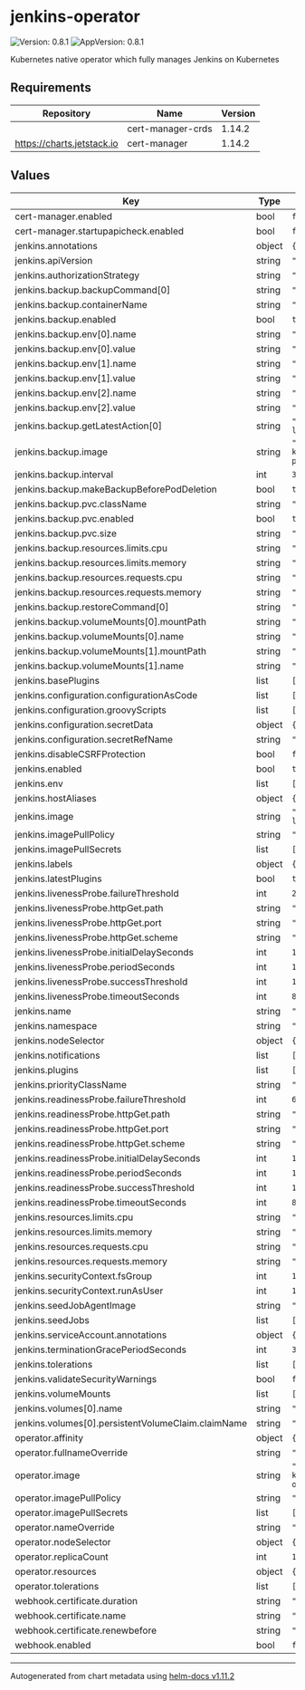 # jenkins-operator

![Version: 0.8.1](https://img.shields.io/badge/Version-0.8.1-informational?style=flat-square) ![AppVersion: 0.8.1](https://img.shields.io/badge/AppVersion-0.8.1-informational?style=flat-square)

Kubernetes native operator which fully manages Jenkins on Kubernetes

## Requirements

| Repository | Name | Version |
|------------|------|---------|
|  | cert-manager-crds | 1.14.2 |
| https://charts.jetstack.io | cert-manager | 1.14.2 |

## Values

| Key | Type | Default | Description |
|-----|------|---------|-------------|
| cert-manager.enabled | bool | `false` |  |
| cert-manager.startupapicheck.enabled | bool | `false` |  |
| jenkins.annotations | object | `{}` |  |
| jenkins.apiVersion | string | `"jenkins.io/v1alpha2"` |  |
| jenkins.authorizationStrategy | string | `"createUser"` |  |
| jenkins.backup.backupCommand[0] | string | `"/home/user/bin/backup.sh"` |  |
| jenkins.backup.containerName | string | `"backup"` |  |
| jenkins.backup.enabled | bool | `true` |  |
| jenkins.backup.env[0].name | string | `"BACKUP_DIR"` |  |
| jenkins.backup.env[0].value | string | `"/backup"` |  |
| jenkins.backup.env[1].name | string | `"JENKINS_HOME"` |  |
| jenkins.backup.env[1].value | string | `"/jenkins-home"` |  |
| jenkins.backup.env[2].name | string | `"BACKUP_COUNT"` |  |
| jenkins.backup.env[2].value | string | `"3"` |  |
| jenkins.backup.getLatestAction[0] | string | `"/home/user/bin/get-latest.sh"` |  |
| jenkins.backup.image | string | `"quay.io/jenkins-kubernetes-operator/backup-pvc:v0.4.1"` |  |
| jenkins.backup.interval | int | `30` |  |
| jenkins.backup.makeBackupBeforePodDeletion | bool | `true` |  |
| jenkins.backup.pvc.className | string | `""` |  |
| jenkins.backup.pvc.enabled | bool | `true` |  |
| jenkins.backup.pvc.size | string | `"5Gi"` |  |
| jenkins.backup.resources.limits.cpu | string | `"1000m"` |  |
| jenkins.backup.resources.limits.memory | string | `"2Gi"` |  |
| jenkins.backup.resources.requests.cpu | string | `"100m"` |  |
| jenkins.backup.resources.requests.memory | string | `"500Mi"` |  |
| jenkins.backup.restoreCommand[0] | string | `"/home/user/bin/restore.sh"` |  |
| jenkins.backup.volumeMounts[0].mountPath | string | `"/jenkins-home"` |  |
| jenkins.backup.volumeMounts[0].name | string | `"jenkins-home"` |  |
| jenkins.backup.volumeMounts[1].mountPath | string | `"/backup"` |  |
| jenkins.backup.volumeMounts[1].name | string | `"backup"` |  |
| jenkins.basePlugins | list | `[]` |  |
| jenkins.configuration.configurationAsCode | list | `[]` |  |
| jenkins.configuration.groovyScripts | list | `[]` |  |
| jenkins.configuration.secretData | object | `{}` |  |
| jenkins.configuration.secretRefName | string | `""` |  |
| jenkins.disableCSRFProtection | bool | `false` |  |
| jenkins.enabled | bool | `true` |  |
| jenkins.env | list | `[]` |  |
| jenkins.hostAliases | object | `{}` |  |
| jenkins.image | string | `"jenkins/jenkins:2.462.3-lts"` |  |
| jenkins.imagePullPolicy | string | `"Always"` |  |
| jenkins.imagePullSecrets | list | `[]` |  |
| jenkins.labels | object | `{}` |  |
| jenkins.latestPlugins | bool | `true` |  |
| jenkins.livenessProbe.failureThreshold | int | `20` |  |
| jenkins.livenessProbe.httpGet.path | string | `"/login"` |  |
| jenkins.livenessProbe.httpGet.port | string | `"http"` |  |
| jenkins.livenessProbe.httpGet.scheme | string | `"HTTP"` |  |
| jenkins.livenessProbe.initialDelaySeconds | int | `100` |  |
| jenkins.livenessProbe.periodSeconds | int | `10` |  |
| jenkins.livenessProbe.successThreshold | int | `1` |  |
| jenkins.livenessProbe.timeoutSeconds | int | `8` |  |
| jenkins.name | string | `"jenkins"` |  |
| jenkins.namespace | string | `"default"` |  |
| jenkins.nodeSelector | object | `{}` |  |
| jenkins.notifications | list | `[]` |  |
| jenkins.plugins | list | `[]` |  |
| jenkins.priorityClassName | string | `""` |  |
| jenkins.readinessProbe.failureThreshold | int | `60` |  |
| jenkins.readinessProbe.httpGet.path | string | `"/login"` |  |
| jenkins.readinessProbe.httpGet.port | string | `"http"` |  |
| jenkins.readinessProbe.httpGet.scheme | string | `"HTTP"` |  |
| jenkins.readinessProbe.initialDelaySeconds | int | `120` |  |
| jenkins.readinessProbe.periodSeconds | int | `10` |  |
| jenkins.readinessProbe.successThreshold | int | `1` |  |
| jenkins.readinessProbe.timeoutSeconds | int | `8` |  |
| jenkins.resources.limits.cpu | string | `"1000m"` |  |
| jenkins.resources.limits.memory | string | `"3Gi"` |  |
| jenkins.resources.requests.cpu | string | `"250m"` |  |
| jenkins.resources.requests.memory | string | `"500Mi"` |  |
| jenkins.securityContext.fsGroup | int | `1000` |  |
| jenkins.securityContext.runAsUser | int | `1000` |  |
| jenkins.seedJobAgentImage | string | `""` |  |
| jenkins.seedJobs | list | `[]` |  |
| jenkins.serviceAccount.annotations | object | `{}` |  |
| jenkins.terminationGracePeriodSeconds | int | `30` |  |
| jenkins.tolerations | list | `[]` |  |
| jenkins.validateSecurityWarnings | bool | `false` |  |
| jenkins.volumeMounts | list | `[]` |  |
| jenkins.volumes[0].name | string | `"backup"` |  |
| jenkins.volumes[0].persistentVolumeClaim.claimName | string | `"jenkins-backup"` |  |
| operator.affinity | object | `{}` |  |
| operator.fullnameOverride | string | `""` |  |
| operator.image | string | `"quay.io/jenkins-kubernetes-operator/operator:v0.8.1"` |  |
| operator.imagePullPolicy | string | `"IfNotPresent"` |  |
| operator.imagePullSecrets | list | `[]` |  |
| operator.nameOverride | string | `""` |  |
| operator.nodeSelector | object | `{}` |  |
| operator.replicaCount | int | `1` |  |
| operator.resources | object | `{}` |  |
| operator.tolerations | list | `[]` |  |
| webhook.certificate.duration | string | `"2160h"` |  |
| webhook.certificate.name | string | `"webhook-certificate"` |  |
| webhook.certificate.renewbefore | string | `"360h"` |  |
| webhook.enabled | bool | `false` |  |

----------------------------------------------
Autogenerated from chart metadata using [helm-docs v1.11.2](https://github.com/norwoodj/helm-docs/releases/v1.11.2)
